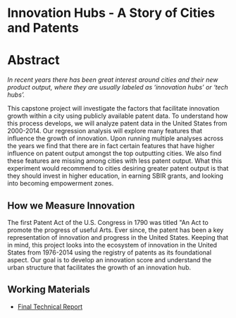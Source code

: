 # Innovation Hubs - A Story of Cities and Patents

# Abstract

_In recent years there has been great interest around cities and their new product output, where they are usually labeled as ‘innovation hubs’ or ‘tech hubs’._

 This capstone project will investigate the factors that facilitate innovation growth within a city using publicly available patent data. To understand how this process develops, we will analyze patent data in the United States from 2000-2014. Our regression analysis will explore many features that influence the growth of innovation. Upon running multiple analyses across the years we find that there are in fact certain features that have higher influence on patent output amongst the top outputting cities. We also find these features are missing among cities with less patent output. What this experiment would recommend to  cities desiring greater patent output is that they should  invest in higher education, in earning SBIR grants, and looking into becoming empowerment zones.

## How we Measure Innovation

<p>The first Patent Act of the U.S. Congress in 1790 was titled "An Act to promote the progress of useful Arts. Ever since, the patent has been a key representation of innovation and progress in the United States. Keeping that in mind, this project looks into the ecosystem of innovation in the United States from 1976-2014 using the registry of patents as its foundational aspect. Our goal is to develop an innovation score and understand the urban structure that facilitates the growth of an innovation hub.</p>

## Working Materials
<ul>
  <li><a href="./Final_Technical_Report/Innovation_Hubs_A_Story_of_Cities_and_Patents.pdf">Final Technical Report</a></li>
